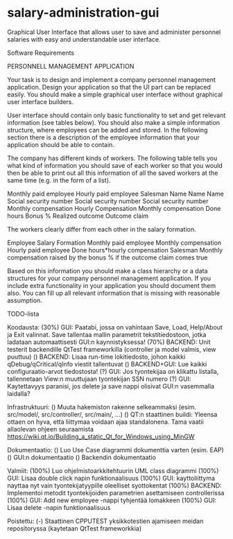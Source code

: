# salary-administration-gui
Graphical User Interface that allows user to save and administer personnel salaries with easy and understandable user interface.

Software Requirements

PERSONNELL MANAGEMENT APPLICATION

Your task is to design and implement a company personnel management
application. Design your application so that the UI part can be replaced easily. You
should make a simple graphical user interface without graphical user interface builders. 

User interface should contain only basic functionality to set and get relevant information 
(see tables below). You should also make a simple information structure, where employees can 
be added and stored. In the following section there is a description of the employee 
information that your application should be able to contain.

The company has different kinds of workers. The following table tells you what kind
of information you should save of each worker so that you would then be able to
print out all this information of all the saved workers at the same time (e.g. in the
form of a list).

Monthly paid employee 			Hourly paid employee 			Salesman
Name                            Name                            Name
Social security number          Social security number 			Social security number
Monthly compensation            Hourly Compensation 			Monthly compensation
                                Done hours                      Bonus % 
                                                                Realized outcome
                                                                Outcome claim

The workers clearly differ from each other in the salary formation.

Employee                        Salary Formation
Monthly paid employee           Monthly compensation
Hourly paid employee            Done hours*hourly compensation
Salesman                        Monthly compensation raised by the bonus % if the 
                                outcome claim comes true

Based on this information you should make a class hierarchy or a data structures
for your company personnel management application. If you include extra
functionality in your application you should document them also.
You can fill up all relevant information that is missing with reasonable assumption.



TODO-lista

Koodausta:
    (30%) GUI: Paatabi, jossa on vahintaan Save, Load, Help/About ja Exit valinnat. Save tallentaa
            mallin parametrit tekstitiedostoon, jotka ladataan automaattisesti GUI:n kaynnistyksessa!
    (70%) BACKEND: Unit testerit backendille QtTest frameworkilla (controller ja model valmis, view puuttuu)
    () BACKEND: Lisaa run-time lokitiedosto, johon kaikki qDebug/qCritical/qInfo viestit tallentuvat
	() BACKEND+GUI: Lue kaikki configuraatio-arvot tiedostosta!
	(?) GUI: Jos tyontekijaa on klikattu listalla, tallennetaan View:n muuttujaan tyontekijan SSN numero
	(?) GUI: Kaytettavyys paranisi, jos delete ja save nappi olisivat GUI:n vasemmalla laidalla?
	
Infrastruktuuri:
    () Muuta hakemiston rakenne selkeammaksi (esim. src/model/, src/controller/, src/main/, ...)
    () QT:n staattinen buildi: Yleensa ottaen on hyva, etta liittymaa voidaan ajaa standalonena. Tama
        vaatii allaolevan ohjeen seuraamista
        https://wiki.qt.io/Building_a_static_Qt_for_Windows_using_MinGW

Dokumentaatio:
    () Luo Use Case diagrammi dokumenttia varten (esim. EAP)
    () GUI:n dokumentaatio
    () Backendin dokumentaatio

Valmiit:
    (100%) Luo ohjelmistoarkkitehtuurin UML class diagrammi
	(100%) GUI: Lisaa double click napin funktionaalisuus
	(100%) GUI: kayttoliittyma nayttaa nyt vain tyontekijatyypille oleelliset syottokentat
	(100%) BACKEND: Implementoi metodit tyontekijoiden parametrien asettamiseen controllerissa
	(100%) GUI: Add new employee -nappi tyhjentää lomakkeen
	(100%) GUI: Lisaa delete -napin funktionaalisuus

Poistettu:
    (-) Staattinen CPPUTEST yksikkotestien ajamiseen meidan repositoryssa (kaytetaan QtTest frameworkkia)
